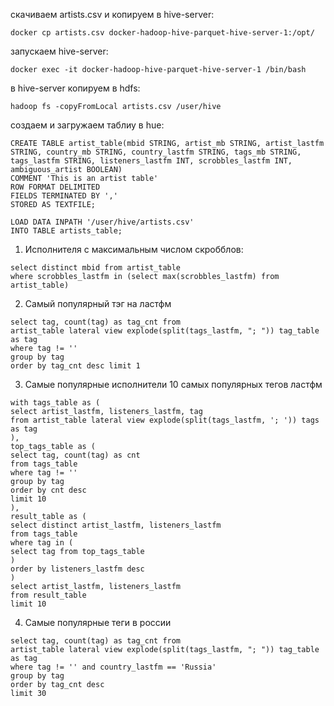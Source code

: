скачиваем artists.csv и копируем в hive-server:
```
docker cp artists.csv docker-hadoop-hive-parquet-hive-server-1:/opt/
```
запускаем hive-server:
```
docker exec -it docker-hadoop-hive-parquet-hive-server-1 /bin/bash
```
в hive-server копируем в hdfs:
```
hadoop fs -copyFromLocal artists.csv /user/hive
```
создаем и загружаем таблиу в hue:
```
CREATE TABLE artist_table(mbid STRING, artist_mb STRING, artist_lastfm STRING, country_mb STRING, country_lastfm STRING, tags_mb STRING, tags_lastfm STRING, listeners_lastfm INT, scrobbles_lastfm INT, ambiguous_artist BOOLEAN)
COMMENT 'This is an artist table'
ROW FORMAT DELIMITED
FIELDS TERMINATED BY ','
STORED AS TEXTFILE;
```
```
LOAD DATA INPATH '/user/hive/artists.csv'
INTO TABLE artists_table;
```

1) Исполнителя с максимальным числом скробблов:
```
select distinct mbid from artist_table
where scrobbles_lastfm in (select max(scrobbles_lastfm) from artist_table)
```
2) Самый популярный тэг на ластфм
```
select tag, count(tag) as tag_cnt from 
artist_table lateral view explode(split(tags_lastfm, "; ")) tag_table as tag
where tag != ''
group by tag
order by tag_cnt desc limit 1
```

3) Самые популярные исполнители 10 самых популярных тегов ластфм
```
with tags_table as (
select artist_lastfm, listeners_lastfm, tag
from artist_table lateral view explode(split(tags_lastfm, '; ')) tags as tag
),
top_tags_table as (
select tag, count(tag) as cnt
from tags_table
where tag != ''
group by tag
order by cnt desc
limit 10
), 
result_table as (
select distinct artist_lastfm, listeners_lastfm
from tags_table
where tag in (
select tag from top_tags_table
)
order by listeners_lastfm desc
)
select artist_lastfm, listeners_lastfm 
from result_table
limit 10
```
4) Самые популярные теги в россии
```
select tag, count(tag) as tag_cnt from 
artist_table lateral view explode(split(tags_lastfm, "; ")) tag_table as tag
where tag != '' and country_lastfm == 'Russia'
group by tag
order by tag_cnt desc 
limit 30
```
